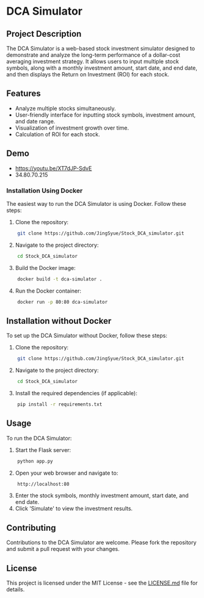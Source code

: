# DCA Simulator

## Project Description
The DCA Simulator is a web-based stock investment simulator designed to demonstrate and analyze the long-term performance of a dollar-cost averaging investment strategy. It allows users to input multiple stock symbols, along with a monthly investment amount, start date, and end date, and then displays the Return on Investment (ROI) for each stock.

## Features
- Analyze multiple stocks simultaneously.
- User-friendly interface for inputting stock symbols, investment amount, and date range.
- Visualization of investment growth over time.
- Calculation of ROI for each stock.

## Demo
- https://youtu.be/XT7dJP-SdvE
- 34.80.70.215

### Installation Using Docker
The easiest way to run the DCA Simulator is using Docker. Follow these steps:
1. Clone the repository:
``` bash
    git clone https://github.com/JingSyue/Stock_DCA_simulator.git
```
2. Navigate to the project directory:
``` bash
    cd Stock_DCA_simulator
```
3. Build the Docker image:
``` bash
    docker build -t dca-simulator .
```

4. Run the Docker container:
``` bash
    docker run -p 80:80 dca-simulator
```
## Installation without Docker

To set up the DCA Simulator without Docker, follow these steps:

1. Clone the repository:
``` bash
    git clone https://github.com/JingSyue/Stock_DCA_simulator.git
```
2. Navigate to the project directory:
``` bash
    cd Stock_DCA_simulator
```
3. Install the required dependencies (if applicable):
``` bash
    pip install -r requirements.txt
```


## Usage

To run the DCA Simulator:

1. Start the Flask server:
``` bash
    python app.py
```
2. Open your web browser and navigate to:

``` bash
    http://localhost:80
```
3. Enter the stock symbols, monthly investment amount, start date, and end date.
4. Click 'Simulate' to view the investment results.

## Contributing
Contributions to the DCA Simulator are welcome. Please fork the repository and submit a pull request with your changes.

## License
This project is licensed under the MIT License - see the [LICENSE.md](LICENSE.md) file for details.
